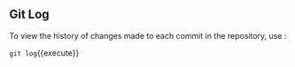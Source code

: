 ## Git Log

To view the history of changes made to each commit in the repository, use :

`git log`{{execute}}

